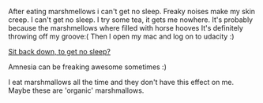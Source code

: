 After eating marshmellows i can't get no sleep. Freaky noises make my
skin creep. I can't get no sleep.
I try some tea, it gets me nowhere.
It's probably because the marshmellows where filled with horse hooves
It's definitely throwing off my groove:(
Then I open my mac and log on to udacity :)

[Sit back down, to get no sleep?](../sleep/marshmallow.md)

Amnesia can be freaking awesome sometimes :)

I eat marshmallows all the time and they don't have this effect on me.  Maybe these are 'organic' marshmallows.
